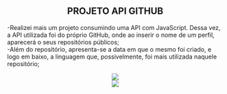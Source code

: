 <h2 align="center">PROJETO API GITHUB</h2>



<p align="left">-Realizei mais um projeto consumindo uma API com JavaScript. Dessa vez, a API utilizada foi do próprio GitHub, onde ao inserir o nome de um perfil, aparecerá o seus repositórios públicos;<br>-Além do repositório, apresenta-se a data em que o mesmo foi criado, e logo em baixo, a linguagem que, possivelmente, foi mais utilizada naquele repositório;</p>




<div align="center">
   <img src="https://github.com/user-attachments/assets/fe7b526b-a25e-4a75-8daf-e81e640b6cc0">
</div>

<div align="center">
   <img src="https://github.com/user-attachments/assets/7a47c718-2c1b-49c0-9d52-61129764959a">
</div>



